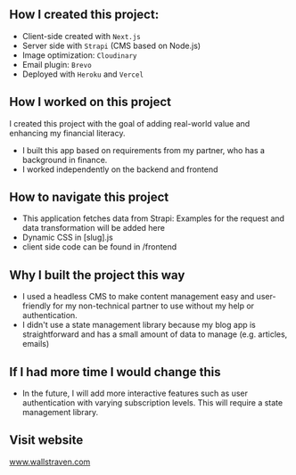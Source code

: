 ## How I created this project:
- Client-side created with ```Next.js```
- Server side with ```Strapi``` (CMS based on Node.js)
- Image optimization: ```Cloudinary```
- Email plugin: ```Brevo```
- Deployed with ```Heroku``` and ```Vercel```

## How I worked on this project
I created this project with the goal of adding real-world value and enhancing my financial literacy.

- I built this app based on requirements from my partner, who has a background in finance.
- I worked independently on the backend and frontend
## How to navigate this project
- This application fetches data from Strapi: Examples for the request and data transformation will be added here
- Dynamic CSS in [slug].js
- client side code can be found in /frontend
## Why I built the project this way
- I used a headless CMS to make content management easy and user-friendly for my non-technical partner to use without my help or authentication.
- I didn't use a state management library because my blog app is straightforward and has a small amount of data to manage (e.g. articles, emails)
## If I had more time I would change this
- In the future, I will add more interactive features such as user authentication with varying subscription levels. This will require a state management library.

## Visit website
www.wallstraven.com
